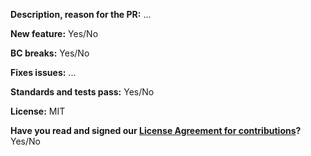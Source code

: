 **Description, reason for the PR:** ...

**New feature:** Yes/No

**BC breaks:** Yes/No

**Fixes issues:** ...

**Standards and tests pass:** Yes/No

**License:** MIT

**Have you read and signed our [License Agreement for contributions](https://www.shopsys-framework.com/license-agreement)?** Yes/No

